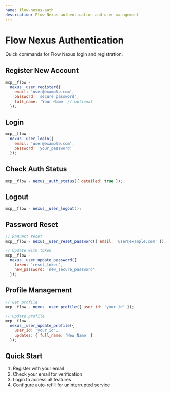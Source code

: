 ```yaml
---
name: flow-nexus-auth
description: Flow Nexus authentication and user management
---
```


# Flow Nexus Authentication

Quick commands for Flow Nexus login and registration.

## Register New Account

```javascript
mcp__flow -
  nexus__user_register({
    email: 'user@example.com',
    password: 'secure_password',
    full_name: 'Your Name' // optional
  });
```

## Login

```javascript
mcp__flow -
  nexus__user_login({
    email: 'user@example.com',
    password: 'your_password'
  });
```

## Check Auth Status

```javascript
mcp__flow - nexus__auth_status({ detailed: true });
```

## Logout

```javascript
mcp__flow - nexus__user_logout();
```

## Password Reset

```javascript
// Request reset
mcp__flow - nexus__user_reset_password({ email: 'user@example.com' });

// Update with token
mcp__flow -
  nexus__user_update_password({
    token: 'reset_token',
    new_password: 'new_secure_password'
  });
```

## Profile Management

```javascript
// Get profile
mcp__flow - nexus__user_profile({ user_id: 'your_id' });

// Update profile
mcp__flow -
  nexus__user_update_profile({
    user_id: 'your_id',
    updates: { full_name: 'New Name' }
  });
```

## Quick Start

1. Register with your email
2. Check your email for verification
3. Login to access all features
4. Configure auto-refill for uninterrupted service
